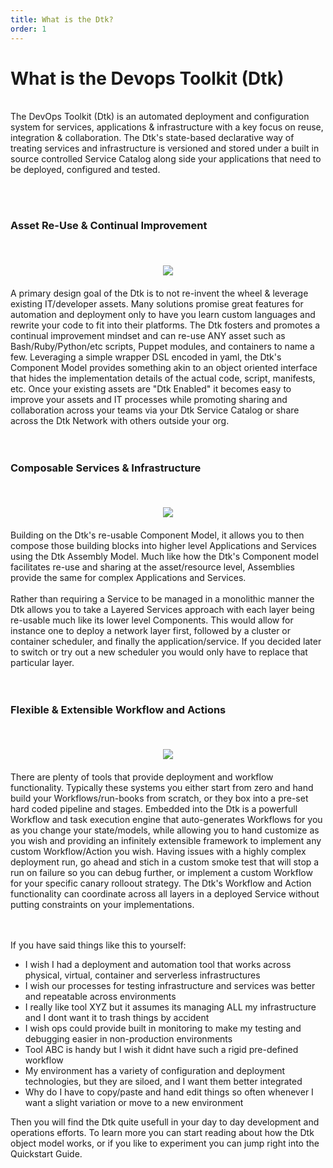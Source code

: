 ```yaml
---
title: What is the Dtk?
order: 1
---
```


# What is the Devops Toolkit (Dtk)
<br/>
The DevOps Toolkit (Dtk) is an automated deployment and configuration system for services, applications & infrastructure with a key focus on reuse, integration & collaboration.  The Dtk's state-based declarative way of treating services and infrastructure is versioned and stored under a built in source controlled Service Catalog along side your applications that need to be deployed, configured and tested.

<br/><br/>

### Asset Re-Use & Continual Improvement 
<div class="container" style="width:100%">
    <div class="row">
        <br/>
        <div class="col-sm-3" style="text-align: center;">
            <img src="{{ site.url }}/assets/img/reuse-asset-icon-03.png" style="margin: 20px auto;"/>
        </div>
        <div class="col-sm-9">
            A primary design goal of the Dtk is to not re-invent the wheel & leverage existing IT/developer assets.  Many solutions promise great features for automation and deployment only to have you learn custom languages and rewrite your code to fit into their platforms.  The Dtk fosters and promotes a continual improvement mindset and can re-use ANY asset such as Bash/Ruby/Python/etc scripts, Puppet modules, and containers to name a few.  Leveraging a simple wrapper DSL encoded in yaml, the Dtk's Component Model provides something akin to an object oriented interface that hides the implementation details of the actual code, script, manifests, etc.  Once your existing assets are "Dtk Enabled" it becomes easy to improve your assets and IT processes while promoting sharing and collaboration across your teams via your Dtk Service Catalog or share across the Dtk Network with others outside your org.
        </div>
    </div>
</div>
<br/><br/>

### Composable Services & Infrastructure
<div class="container" style="width:100%">
    <div class="row">
        <br/>
        <div class="col-sm-3" style="text-align: center;">
            <img src="{{ site.url }}/assets/img/compose-icon-01.png" style="margin: 20px auto;"/>
        </div>
        <div class="col-sm-9">
	Building on the Dtk's re-usable Component Model, it allows you to then compose those building blocks into higher level Applications and Services using the Dtk Assembly Model.  Much like how the Dtk's Component model facilitates re-use and sharing at the asset/resource level, Assemblies provide the same for complex Applications and Services.
	<br/><br/>
	Rather than requiring a Service to be managed in a monolithic manner the Dtk allows you to take a Layered Services approach with each layer being re-usable much like its lower level Components.  This would allow for instance one to deploy a network layer first, followed by a cluster or container scheduler, and finally the application/service.  If you decided later to switch or try out a new scheduler you would only have to replace that particular layer.
        </div>
    </div>
</div>
<br/><br/>


### Flexible & Extensible Workflow and Actions
<div class="container" style="width:100%">
    <br/>
    <div class="row">
        <div class="col-sm-3" style="text-align: center;">
            <img src="{{ site.url }}/assets/img/flexibility-icon-02.png" style="margin: 20px auto;"/>
        </div>
        <div class="col-sm-9">
	There are plenty of tools that provide deployment and workflow functionality.  Typically these systems you either start from zero and hand build your Workflows/run-books from scratch, or they box into a pre-set hard coded pipeline and stages.  Embedded into the Dtk is a powerfull Workflow and task execution engine that auto-generates Workflows for you as you change your state/models, while allowing you to hand customize as you wish and providing an infinitely extensible framework to implement any custom Workflow/Action you wish.  Having issues with a highly complex deployment run, go ahead and stich in a custom smoke test that will stop a run on failure so you can debug further, or implement a custom Workflow for your specific canary rolloout strategy.  The Dtk's Workflow and Action functionality can coordinate across all layers in a deployed Service without putting constraints on your implementations.
        </div>
    </div>
</div>
<br/><br/>


If you have said things like this to yourself:

  * I wish I had a deployment and automation tool that works across physical, virtual, container and serverless infrastructures 
  * I wish our processes for testing infrastructure and services was better and repeatable across environments
  * I really like tool XYZ but it assumes its managing ALL my infrastructure and I dont want it to trash things by accident
  * I wish ops could provide built in monitoring to make my testing and debugging easier in non-production environments
  * Tool ABC is handy but I wish it didnt have such a rigid pre-defined workflow
  * My environment has a variety of configuration and deployment technologies, but they are siloed, and I want them better integrated
  * Why do I have to copy/paste and hand edit things so often whenever I want a slight variation or move to a new environment

Then you will find the Dtk quite usefull in your day to day development and operations efforts.  To learn more you can start reading about how the Dtk object model works, or if you like to experiment you can jump right into the Quickstart Guide.
